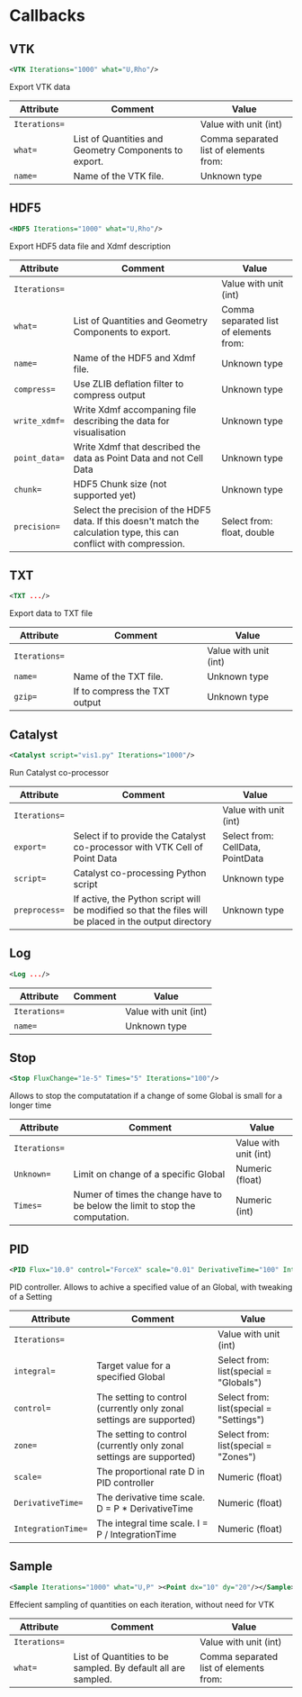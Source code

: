 #  Callbacks 
##  VTK 

```xml
<VTK Iterations="1000" what="U,Rho"/>
```

Export VTK data 

| Attribute | Comment | Value |
| --- | --- | --- |
| `Iterations=` |  | Value with unit (int) |
| `what=` | List of Quantities and Geometry Components to export. | Comma separated list of elements from: |
| `name=` | Name of the VTK file. | Unknown type |

##  HDF5 

```xml
<HDF5 Iterations="1000" what="U,Rho"/>
```

Export HDF5 data file and Xdmf description 

| Attribute | Comment | Value |
| --- | --- | --- |
| `Iterations=` |  | Value with unit (int) |
| `what=` | List of Quantities and Geometry Components to export. | Comma separated list of elements from: |
| `name=` | Name of the HDF5 and Xdmf file. | Unknown type |
| `compress=` | Use ZLIB deflation filter to compress output | Unknown type |
| `write_xdmf=` | Write Xdmf accompaning file describing the data for visualisation | Unknown type |
| `point_data=` | Write Xdmf that described the data as Point Data and not Cell Data | Unknown type |
| `chunk=` | HDF5 Chunk size (not supported yet) | Unknown type |
| `precision=` | Select the precision of the HDF5 data. If this doesn't match the calculation type, this can conflict with compression. | Select from: float, double |

##  TXT 

```xml
<TXT .../>
```

Export data to TXT file 

| Attribute | Comment | Value |
| --- | --- | --- |
| `Iterations=` |  | Value with unit (int) |
| `name=` | Name of the TXT file. | Unknown type |
| `gzip=` | If to compress the TXT output | Unknown type |

##  Catalyst 

```xml
<Catalyst script="vis1.py" Iterations="1000"/>
```

Run Catalyst co-processor 

| Attribute | Comment | Value |
| --- | --- | --- |
| `Iterations=` |  | Value with unit (int) |
| `export=` | Select if to provide the Catalyst co-processor with VTK Cell of Point Data | Select from: CellData, PointData |
| `script=` | Catalyst co-processing Python script | Unknown type |
| `preprocess=` | If active, the Python script will be modified so that the files will be placed in the output directory | Unknown type |

##  Log 

```xml
<Log .../>
```

 

| Attribute | Comment | Value |
| --- | --- | --- |
| `Iterations=` |  | Value with unit (int) |
| `name=` |  | Unknown type |

##  Stop 

```xml
<Stop FluxChange="1e-5" Times="5" Iterations="100"/>
```

Allows to stop the computatation if a change of some Global is small for a longer time 

| Attribute | Comment | Value |
| --- | --- | --- |
| `Iterations=` |  | Value with unit (int) |
| `Unknown=` | Limit on change of a specific Global | Numeric (float) |
| `Times=` | Numer of times the change have to be below the limit to stop the computation. | Numeric (int) |

##  PID 

```xml
<PID Flux="10.0" control="ForceX" scale="0.01" DerivativeTime="100" IntegrationTime="10000" Iterations="10"/>
```

PID controller. Allows to achive a specified value of an Global, with tweaking of a Setting 

| Attribute | Comment | Value |
| --- | --- | --- |
| `Iterations=` |  | Value with unit (int) |
| `integral=` | Target value for a specified Global | Select from: list(special = "Globals") |
| `control=` | The setting to control (currently only zonal settings are supported) | Select from: list(special = "Settings") |
| `zone=` | The setting to control (currently only zonal settings are supported) | Select from: list(special = "Zones") |
| `scale=` | The proportional rate D in PID controller | Numeric (float) |
| `DerivativeTime=` | The derivative time scale. D = P * DerivativeTime | Numeric (float) |
| `IntegrationTime=` | The integral time scale. I = P / IntegrationTime | Numeric (float) |

##  Sample 

```xml
<Sample Iterations="1000" what="U,P" ><Point dx="10" dy="20"/></Sample>
```

Effecient sampling of quantities on each iteration, without need for VTK 

| Attribute | Comment | Value |
| --- | --- | --- |
| `Iterations=` |  | Value with unit (int) |
| `what=` | List of Quantities to be sampled. By default all are sampled. | Comma separated list of elements from: |

